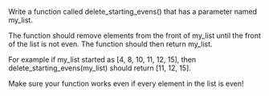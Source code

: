 Write a function called delete_starting_evens() that has a parameter named my_list.

The function should remove elements from the front of my_list until the front of the list is not even. The function should then return my_list.

For example if my_list started as [4, 8, 10, 11, 12, 15], then delete_starting_evens(my_list) should return [11, 12, 15].

Make sure your function works even if every element in the list is even!